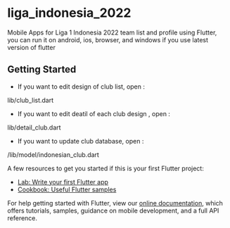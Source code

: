 # liga_indonesia_2022

Mobile Apps for Liga 1 Indonesia 2022 team list and profile using Flutter, you can run it on android, ios, browser, and windows if you use latest version of flutter

## Getting Started

- If you want to edit design of club list, open :

lib/club_list.dart

- If you want to edit deatil of each club design , open :

lib/detail_club.dart

- If you want to update club database, open :

/lib/model/indonesian_club.dart

A few resources to get you started if this is your first Flutter project:

- [Lab: Write your first Flutter app](https://flutter.dev/docs/get-started/codelab)
- [Cookbook: Useful Flutter samples](https://flutter.dev/docs/cookbook)

For help getting started with Flutter, view our
[online documentation](https://flutter.dev/docs), which offers tutorials,
samples, guidance on mobile development, and a full API reference.
